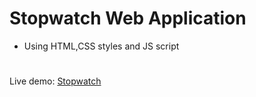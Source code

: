 # Stopwatch Web Application
* Using HTML,CSS styles and JS script
#
Live demo: [Stopwatch](http://127.0.0.1:5500/index.html)
